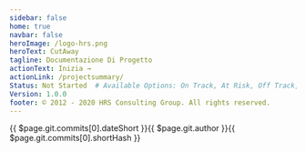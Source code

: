 ```yaml
---
sidebar: false
home: true
navbar: false
heroImage: /logo-hrs.png
heroText: CutAway
tagline: Documentazione Di Progetto
actionText: Inizia →
actionLink: /projectsummary/
Status: Not Started  # Available Options: On Track, At Risk, Off Track, Stopped
Version: 1.0.0
footer: © 2012 - 2020 HRS Consulting Group. All rights reserved.
---
```




<ProjectStatus>
</ProjectStatus>


<div class="d-flex my-4">
<span class="branch-name mx-auto text-gray-light">{{ $page.git.commits[0].dateShort }}<span>{{ $page.git.author }}</span><span>{{ $page.git.commits[0].shortHash }}</span></span>
</div>
